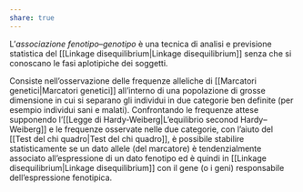 ```yaml
---
share: true
---
```

L’*associazione fenotipo–genotipo* è una tecnica di analisi e previsione statistica del [[Linkage disequilibrium|Linkage disequilibrium]] senza che si conoscano le fasi aplotipiche dei soggetti.

Consiste nell’osservazione delle frequenze alleliche di [[Marcatori genetici|Marcatori genetici]] all’interno di una popolazione di grosse dimensione in cui si separano gli individui in due categorie ben definite (per esempio individui sani e malati).
Confrontando le frequenze attese supponendo l’[[Legge di Hardy-Weiberg|L’equilibrio seconod Hardy–Weiberg]] e le frequenze osservate nelle due categorie, con l’aiuto del [[Test del chi quadro|Test del chi quadro]], è possibile stabilire statisticamente se un dato allele (del marcatore) è tendenzialmente associato all’espressione di un dato fenotipo ed è quindi in [[Linkage disequilibrium|Linkage disequilibrium]] con il gene (o i geni) responsabile dell’espressione fenotipica.